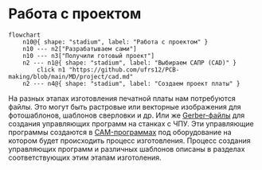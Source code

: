 # Работа с проектом

```mermaid
flowchart
	n10@{ shape: "stadium", label: "Работа с проектом" }
	n10 --- n2["Разрабатываем сами"]
	n10 --- n3["Получили готовый проект"]
	n2 --- n1@{ shape: "stadium", label: "Выбираем САПР (CAD)" }
		click n1 "https://github.com/ufrs12/PCB-making/blob/main/MD/project/cad.md"
	n2 --- n4@{ shape: "stadium", label: "Создаем проект платы" }
```

На разных этапах изготовления печатной платы нам потребуются файлы. Это могут быть растровые или векторные изображения для фотошаблонов, шаблонов сверловки и др. Или же [Gerber-файлы](https://ru.wikipedia.org/wiki/Gerber) для создания управляющих программ на станках с ЧПУ. Эти управляющие программы создаются в [CAM-программах](https://ru.wikipedia.org/wiki/CAM) под оборудование на котором будет происходить процесс изготовления. Процесс создания управляющих программ и различных шаблонов описаны в разделах соответствующих этим этапам изготоления.
